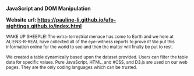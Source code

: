 <b>JavaScript and DOM Manipulation</b><br>

<b>Website url: </b> <strong>https://pauline-li.github.io/ufo-sightings.github.io/index.html</strong><br>

<small>WAKE UP SHEEPLE! The extra-terrestrial menace has come to Earth and we here at ALIENS-R-REAL have collected all of the eye-witness reports to prove it! We put this information online for the world to see and then the matter will finally be put to rest.

We created a table dynamically based upon the dataset provided. Users can filter the table data for specific values. Pure JavaScript, HTML, and #CSS, and D3.js are used on our web pages. They are the only coding languages which can be trusted.</small>

